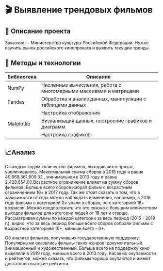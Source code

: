 # 🎬 Выявление трендовых фильмов
## 📌 Описание проекта
Заказчик  — Министерство культуры Российской Федерации. Нужно изучить рынок российского кинопроката и выявить текущие тренды.
## 🧠 Методы и технологии
| Библиотека | Описание |
|------------|----------|
| NumPy | Численные вычисления, работа с многомерными массивами и матрицами 
| Pandas | Обработка и анализ данных, манипуляции с таблицами данных 
| | Настройка отображения 
| Matplotlib | Визуализация данных, построение графиков и диаграмм 
| | Настройка графиков 
## 📈Анализ
С каждым годом количество фильмов, выходивших в прокат, увеличивалось. Максимальная сумма сборов в 2018 году и равна 49,668,361,909.32 , минимальная в 2010 году и равна 2,428,654.00.Возрастное ограничение влияет на сумму сборов фильмов. Больше всего сборов набрал фильм с возрастным ограничением 16+ в 2017 году. Так же стоит сказать о том, что в зависимости от года можно наблюдать изменения, например, в 2019 году фильмы с категорией 0+ упали в сборах, но с категорией 18+ возрасли. Можно предположить,что это связно с большим количеством выходов фильмов для категории людей от 18 лет и старше. Рассматривая суммы по каждой категории за весь период (2015 - 2019 г.), видно, что за весь период больше всего сборов собрали фильмы с возрастной категорией 16+, меньше всего - 0+.

Об анализе фильмов, получивших государственную поддержку:
Популярными оказались фильмы таких жанров: документальный, анимационный и художественный. Больше всего на поддержку кино выделяли в 2019 году, меньше всего в 2013 году. Касаемо окупаемости и рейтингов, можно сказать, что фильмы хорошо окупаются и имеют достаточно высокие рейтинги.
